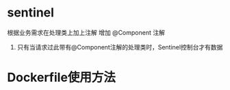 
# sentinel
根据业务需求在处理类上加上注解
增加 @Component 注解
1. 只有当请求过此带有@Component注解的处理类时，Sentinel控制台才有数据

# Dockerfile使用方法
